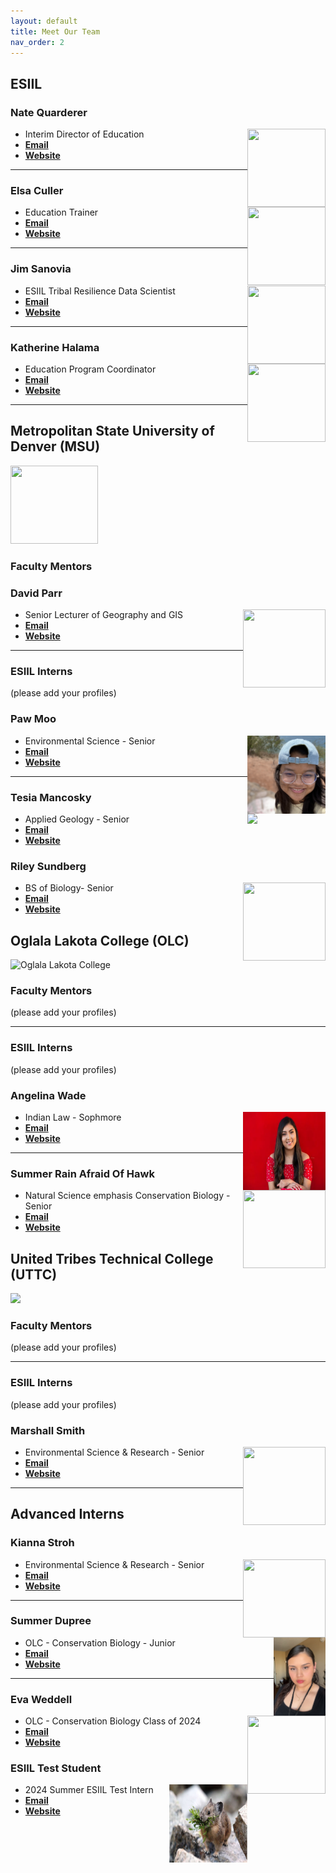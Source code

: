 ```yaml
---
layout: default
title: Meet Our Team
nav_order: 2
---
```


## ESIIL

### **Nate Quarderer** 

<img 
  style="float: right;" 
  src="https://earthlab.colorado.edu/sites/default/files/styles/square_med/public/media/image/profile.png?itok=81I5qGge" 
  width="125" height="125">
  
  * Interim Director of Education
  * <a href = "mailto:naqu1888@colorado.edu" target="_blank">**Email** </a>
  * <a href = "https://earthlab.colorado.edu/our-team/nathan-quarderer" target="_blank">**Website**</a>

***

### **Elsa Culler**

<img 
  style="float: right;" 
  src="https://avatars.githubusercontent.com/u/3465768?v=4" 
  width="125" height="125">
  
* Education Trainer
* <a href="mailto:elcu4811@colorado.edu" target = "_blank">**Email**</a>
* <a href="https://earthlab.colorado.edu/our-team/elsa-culler" target="_blank">**Website**</a>

***

### **Jim Sanovia**

<img 
  style="float: right;" 
  src="https://esiil.org/sites/default/files/inline-images/20221003_143744_1.jpg" 
  width="125" height="125">
  
  * ESIIL Tribal Resilience Data Scientist
  * <a href="mailto: jasa9153@colorado.edu" target="_blank">**Email**
  * <a href="https://esiil.org/our-team" target="_blank">**Website**</a>

***

### **Katherine Halama** 

<img 
  style="float: right;" 
  src="https://earthlab.colorado.edu/sites/default/files/styles/square_med/public/media/image/IMG_20210521_202146%20copy.jpg?itok=mhH4wgui" 
  width="125" height="125">
  
  * Education Program Coordinator
  * <a href="mailto: kaha4475@colorado.edu" target="_blank">**Email**</a>
  * <a href="https://earthlab.colorado.edu/our-team/katherine-halama" target="_blank">**Website**</a>

***

## Metropolitan State University of Denver (MSU)

<img 
  style="float: " 
  src="https://upload.wikimedia.org/wikipedia/en/thumb/c/cc/MSU_Denver_Roadrunners.svg/2880px-MSU_Denver_Roadrunners.svg.png" 
  width="140" height="125">

### **Faculty Mentors** 
 
### **David Parr** 

<img 
  style="float: right;" 
  src="https://daveparr.com/wp-content/uploads/2023/12/1629988354360.jpg" 
  width="132" height="125">
  
  * Senior Lecturer of Geography and GIS
  * <a href="mailto: githubesiil@fishslappingdance.com" target="_blank">**Email**</a>
  * <a href="https://daveparr.com/" target="_blank">**Website**</a>

***

### **ESIIL Interns**

(please add your profiles)


### **Paw Moo** 

<img 
  style="float: right;" 
  src="https://github.com/PawHEKMoo/PawHEKMoo.github.io/blob/main/img/me3.jpeg?raw=true" 
  width="125" height="125">
  
  * Environmental Science - Senior
  * <a href="mailto: pmoo1@msudenver.edu" target="_blank">**Email**</a>
  * <a href="https://pawhekmoo.github.io/" target="_blank">**Website**</a>

***

###  **Tesia Mancosky**

<img 
  style="float: right;" 
  src="https://avatars.githubusercontent.com/u/167322827?v=4" 
  width="125">
  
  * Applied Geology - Senior
  * <a href="mailto: tmancosk@msudenver.edu" target="_blank">**Email**</a>
  * <a href="https://tes-ani.github.io/" target="_blank">**Website**</a>

### **Riley Sundberg** 

<img 
  style="float: right;" 
  src="https://github.com/riley-sundberg022/riley-sundberg22.github.io/blob/main/img/RiBeav.jpg?raw=true" 
  width="132" height="125">
  
  * BS of Biology- Senior
  * <a href="mailto: riley.sundberg22@gmail.com" target="_blank">**Email**</a>
  * <a href="https://riley-sundberg022.github.io/riley-sundberg22.github.io/">**Website**</a>
  
## Oglala Lakota College (OLC)

![Oglala Lakota College](https://www.olc.edu/theme/olc/images/logo.png)

### **Faculty Mentors** 
(please add your profiles)

***

### **ESIIL Interns** 
(please add your profiles)



### **Angelina Wade** 

<img 
  style="float: right;" 
  src="https://github.com/angelinawade12/angelinawade12.github.io/blob/main/img/professional_photo.jpg?raw=true" 
  width="132" height="125">
  
  * Indian Law - Sophmore
  * <a href="mailto: awade29716@olc.edu" target="_blank">**Email**</a>
  * <a href="https://angelinawade12.github.io/" target="_blank">**Website**</a>
  
***

### **Summer Rain Afraid Of Hawk**

<img 
  style="float: right;" 
  src="https://github.com/SummerAfraidofHawk/SummerAfraidofHawk.github.io/blob/main/img/Buffalo%20Harvest.jpg?raw=true" 
  width="132" height="125">
  

  * Natural Science emphasis Conservation Biology - Senior
  * <a href="mailto: safraid19582@olc.edu" target="_blank">**Email**</a>
  * <a href="https://summerafraidofhawk.github.io/" target="_blank">**Website**</a>
  

## United Tribes Technical College (UTTC)

<img src="https://uttc.edu/wp-content/uploads/2021/04/uttc-logo-long.png">

### **Faculty Mentors** 
(please add your profiles)

***

### **ESIIL Interns** 
(please add your profiles)

### **Marshall Smith** 

<img 
  style="float: right;" 
  src="https://instagram.ffar1-2.fna.fbcdn.net/v/t51.2885-19/387693032_320832033875982_841846565515082481_n.jpg?stp=dst-jpg_s320x320&_nc_ht=instagram.ffar1-2.fna.fbcdn.net&_nc_cat=106&_nc_ohc=jsUXJym92bQAb4jBJ-T&edm=AOQ1c0wBAAAA&ccb=7-5&oh=00_AfDHVpWSAdKdsuaKrlik7MVSHOVGZ0mYPqqMlAz3NOGz2w&oe=66287361&_nc_sid=8b3546" 
  width="132" height="125">
  
  * Environmental Science & Research - Senior
  * <a href="mailto: smith.marshall@stu.uttc.edu" target="_blank">**Email**</a>
  * <a href="https://orduck31.github.io/" target="_blank">**Website**</a>

***

## **Advanced Interns** 

### **Kianna Stroh** 

<img 
  style="float: right;" 
  src="https://avatars.githubusercontent.com/u/128726312?v=4" 
  width="132" height="125">
  
  * Environmental Science & Research - Senior
  * <a href="mailto: stroh.kianna@stu.uttc.edu" target="_blank">**Email**</a>
  * <a href="https://kistroh.github.io/Kistroh-esiil-stars-webpage/" target="_blank">**Website**</a>

***

### **Summer Dupree** 

<img 
  style="float: right;" 
  src="https://github.com/sdupree27886/sdupree/blob/main/AIHEC_headshot_cropped.png" 
  width="auto" height="125">
  
  * OLC - Conservation Biology - Junior
  * <a href="mailto: sdupree27886@olc.edu" target="_blank">**Email**</a>
  * <a href="https://sdupree27886.github.io/sdupree/" target="_blank">**Website**</a>

***
### **Eva Weddell** 

<img 
  style="float: right;" 
  src="https://user-images.githubusercontent.com/127869863/225917439-27c8abbd-e51c-4826-9f9a-bce48a1c4297.jpg" 
  width="125" height="125">
  
  * OLC - Conservation Biology Class of 2024
  * <a href="mailto: eweddell26630@olc.edu" target="_blank">**Email**</a>
  * <a href="https://evaweddell.github.io/evaweddell-esiil-stars-webpage/" target="_blank">**Website**</a>

### **ESIIL Test Student** 

<img 
  style="float: right;" 
  src="https://github.com/ESIILtest24/ESIILtest24.github.io/blob/main/img/pika.jpeg?raw=true" 
  width="125" height="125">
  
  * 2024 Summer ESIIL Test Intern
  * <a href = "mailto:ESIILtest24@gmail.com" target="_blank">**Email**</a>
  * <a href = "https://esiiltest24.github.io" target="_blank">**Website**</a>

